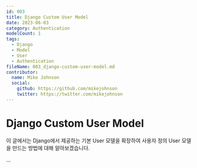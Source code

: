 ```yaml
---
id: 003
title: Django Custom User Model
date: 2023-06-03
category: Authentication
modelCount: 1
tags:
  - Django
  - Model
  - User
  - Authentication
fileName: 003_django-custom-user-model.md
contributor:
  name: Mike Johnson
  social:
    github: https://github.com/mikejohnson
    twitter: https://twitter.com/mikejohnson
---
```


# Django Custom User Model

이 글에서는 Django에서 제공하는 기본 User 모델을 확장하여 사용자 정의 User 모델을 만드는 방법에 대해 알아보겠습니다.

...
